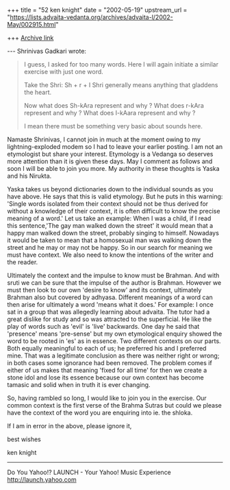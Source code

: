 +++
title = "52 ken knight"
date = "2002-05-19"
upstream_url = "https://lists.advaita-vedanta.org/archives/advaita-l/2002-May/002915.html"

+++
[Archive link](https://lists.advaita-vedanta.org/archives/advaita-l/2002-May/002915.html)

--- Shrinivas Gadkari <sgadkari2001 at YAHOO.COM> wrote:

>
> I guess, I asked for too many words. Here I will
> again
> initiate a similar exercise with just one word.
>
> Take the Shri: Sh + r + I
> Shri generally means anything that gladdens the
> heart.
>
> Now what does Sh-kAra represent and why ?
> What does r-kAra represent and why ?
> What does I-kAara represent and why ?
>
> I mean there must be something very basic about
> sounds
> here.

Namaste Shrinivas,
I cannot join in much at the moment owing to my
lightning-exploded modem so I had to leave your
earlier posting. I am not an etymologist but share
your interest.  Etymology is a Vedanga so deserves
more attention than it is given these days.
May I comment as follows and soon I will be able to
join you more.  My authority in these thoughts is
Yaska and his Nirukta.

Yaska takes us beyond dictionaries down to the
individual sounds as you have above. He says that this
is valid etymology. But he puts in this warning:
'Single words isolated from their context should not
be thus derived for without a knowledge of their
context, it is often difficult to know the precise
meaning of a word.'
Let us take an example:
When I was a child, if I read this sentence,'The gay
man walked down the street' it would mean that a happy
man walked down the street, probably singing to
himself.  Nowadays it would be taken to mean that a
homosexual man was walking down the street and he may
or may not be happy.
So in our search for meaning we must have context.  We
also need to know the intentions  of the writer and
the reader.

Ultimately the context and the impulse to know must be
Brahman.  And with sruti we can be sure that the
impulse of the author is Brahman. However we must then
look to our own 'desire to know' and its context,
ultimately Brahman also but covered by adhyasa.
Different meanings of a word can then arise for
ultimately a word 'means what it does.'
For example: I once sat in a group that was allegedly
learning about advaita. The tutor had a great dislike
for study and so was attracted to the superficial. He
like the play of words such as 'evil' is 'live'
backwards. One day he said that 'presence' means
'pre-sense' but my own etymological enquiry showed the
word to be rooted in 'es' as in essence.  Two
different contexts on our parts.  Both equally
meaningful to each of us; he preferred his and I
preferred mine. That was a legitimate conclusion as
there was neither right or wrong; in both cases some
ignorance had been removed.
The problem comes if either of us makes that meaning
'fixed for all time' for then we create a stone idol
and lose its essence because our own context has
become tamasic and solid when in truth it is ever
changing.

So, having rambled so long, I would like to join you
in the exercise. Our common context is the first verse
of the Brahma Sutras but could we please have the
context of the word you are enquiring into ie. the
shloka.

If I am in error in the above, please ignore it,

best wishes

ken knight




__________________________________________________
Do You Yahoo!?
LAUNCH - Your Yahoo! Music Experience
http://launch.yahoo.com

